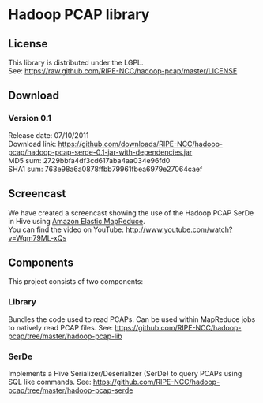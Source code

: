 Hadoop PCAP library
===================

License
-------
This library is distributed under the LGPL.  
See: https://raw.github.com/RIPE-NCC/hadoop-pcap/master/LICENSE


Download
--------

### Version 0.1

Release date: 07/10/2011  
Download link: https://github.com/downloads/RIPE-NCC/hadoop-pcap/hadoop-pcap-serde-0.1-jar-with-dependencies.jar  
MD5 sum: 2729bbfa4df3cd617aba4aa034e96fd0  
SHA1 sum: 763e98a6a0878ffbb79961fbea6979e27064caef


Screencast
----------

We have created a screencast showing the use of the Hadoop PCAP SerDe in Hive using [Amazon Elastic MapReduce](http://aws.amazon.com/elasticmapreduce/).  
You can find the video on YouTube: http://www.youtube.com/watch?v=Wqm79ML-xQs


Components
----------

This project consists of two components:

### Library

Bundles the code used to read PCAPs. Can be used within MapReduce jobs to natively read PCAP files.
See: https://github.com/RIPE-NCC/hadoop-pcap/tree/master/hadoop-pcap-lib

### SerDe

Implements a Hive Serializer/Deserializer (SerDe) to query PCAPs using SQL like commands.
See: https://github.com/RIPE-NCC/hadoop-pcap/tree/master/hadoop-pcap-serde
